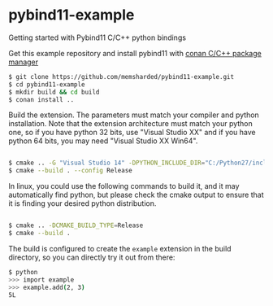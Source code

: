 # pybind11-example
Getting started with Pybind11 C/C++ python bindings

Get this example repository and install pybind11 with [conan C/C++ package manager](https://conan.io)

```bash
$ git clone https://github.com/memsharded/pybind11-example.git
$ cd pybind11-example
$ mkdir build && cd build
$ conan install ..
```

Build the extension. The parameters must match your compiler and python installation. Note that the extension architecture must match your python one, so if you have python 32 bits, use "Visual Studio XX" and if you have python 64 bits, you may need "Visual Studio XX Win64". 

```bash

$ cmake .. -G "Visual Studio 14" -DPYTHON_INCLUDE_DIR="C:/Python27/include" -DPYTHON_LIBRARY="C:/Python27/libs/python27.lib"
$ cmake --build . --config Release
```

In linux, you could use the following commands to build it, and it may automatically find python, but please check the cmake output to ensure that it is finding your desired python distribution.

```bash

$ cmake .. -DCMAKE_BUILD_TYPE=Release
$ cmake --build .
```

The build is configured to create the ``example`` extension in the build directory, so you can directly try it out from there:

```bash
$ python
>>> import example
>>> example.add(2, 3)
5L
```
